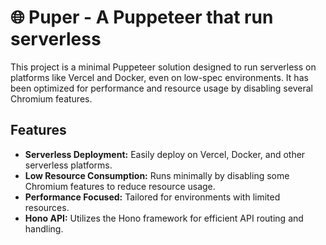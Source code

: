 # 🌐 Puper - A Puppeteer that run serverless

This project is a minimal Puppeteer solution designed to run serverless on platforms like Vercel and Docker, even on low-spec environments. It has been optimized for performance and resource usage by disabling several Chromium features.

## Features

- **Serverless Deployment:** Easily deploy on Vercel, Docker, and other serverless platforms.
- **Low Resource Consumption:** Runs minimally by disabling some Chromium features to reduce resource usage.
- **Performance Focused:** Tailored for environments with limited resources.
- **Hono API:** Utilizes the Hono framework for efficient API routing and handling.